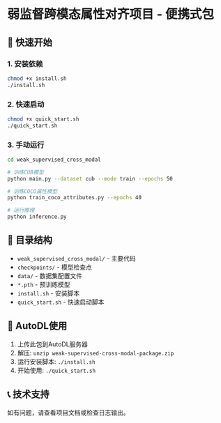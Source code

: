 # 弱监督跨模态属性对齐项目 - 便携式包

## 🚀 快速开始

### 1. 安装依赖
```bash
chmod +x install.sh
./install.sh
```

### 2. 快速启动
```bash
chmod +x quick_start.sh
./quick_start.sh
```

### 3. 手动运行
```bash
cd weak_supervised_cross_modal

# 训练CUB模型
python main.py --dataset cub --mode train --epochs 50

# 训练COCO属性模型
python train_coco_attributes.py --epochs 40

# 运行推理
python inference.py
```

## 📁 目录结构
- `weak_supervised_cross_modal/` - 主要代码
- `checkpoints/` - 模型检查点
- `data/` - 数据集配置文件
- `*.pth` - 预训练模型
- `install.sh` - 安装脚本
- `quick_start.sh` - 快速启动脚本

## 🔧 AutoDL使用
1. 上传此包到AutoDL服务器
2. 解压: `unzip weak-supervised-cross-modal-package.zip`
3. 运行安装脚本: `./install.sh`
4. 开始使用: `./quick_start.sh`

## 📞 技术支持
如有问题，请查看项目文档或检查日志输出。
